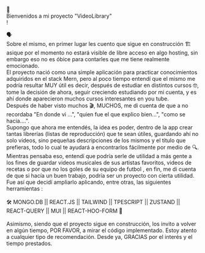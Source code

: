 
👋
<br>
Bienvenidos a mi proyecto "VideoLibrary"<br>!

🗣️<br>
Sobre el mismo, en primer lugar les cuento que sigue en construcción 🏗️ asique por el momento no estará visible de libre acceso en algo hosting, sin embargo eso no es óbice para contarles que me tiene realmente emocionado.
<br>
El proyecto nació como una simple aplicación para practicar conocimientos adquiridos en el stack Mern, pero al poco tiempo entendí que el mismo me podría resultar MUY útil es decir, después de estudiar en distintos cursos 🤓, tome la decisión de ahora, seguir creciendo estudiando por mi cuenta, y es ahí donde aparecieron muchos cursos interesantes en you tube.
<br>
Después de haber visto muchos 🎬, MUCHOS, me di cuenta de que a no recordaba "En donde vi ...", "quien fue el que explico bien...", "como se hacia....". 
<br>
Supongo que ahora me entendés, la idea es poder, dentro de la app crear tantas librerías (listas de reproducción) que te sean útiles, guardando ahí no solo videos, sino pequeñas descripciones de los mismos y el título que prefieras, todo lo cual te ayudará a encontrarlos fácilmente por medio de 🔍.
<br>
Mientras pensaba eso, entendí que podría serle de utilidad a más gente a los fines de guardar videos musicales de sus artistas favoritos, videos de recetas o por que no los goles de su equipo de futbol , en fin, me di cuenta de que si hacía un buen trabajo, podría ser un proyecto con cierta utilidad.
<br>
Fue así que decidí ampliarlo aplicando, entre otras, las siguientes herramientas :
<br>
<br>
🛠️ MONGO.DB || REACT.JS || TAILWIND || TPESCRIPT || ZUSTAND || REACT-QUERY || MUI || REACT-HOO-FORM 🔧
<br>
<br>
Asimismo, siendo que el proyecto sigue en construcción, los invito a volver en algún tiempo, POR FAVOR, a mirar el código implementado. Estoy atento a cualquier tipo de recomendación. Desde ya, GRACIAS por el interés y el tiempo prestados.
<br>

